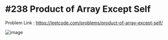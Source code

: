  # #238 Product of Array Except Self
 
 Problem Link : https://leetcode.com/problems/product-of-array-except-self/
 
 ![image](https://user-images.githubusercontent.com/107335905/174357923-5528d4a1-9573-45e3-a0d9-b0ba2d6addd0.png)
